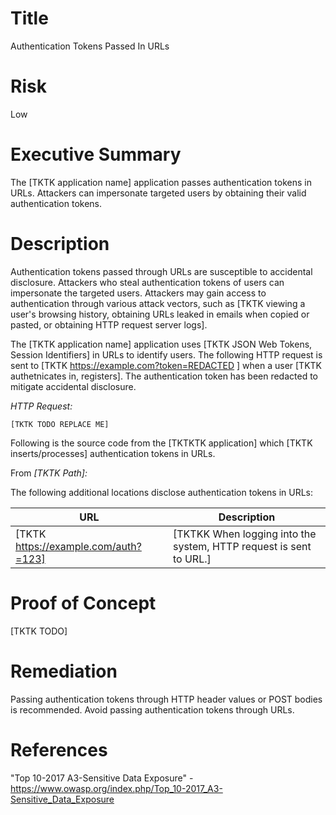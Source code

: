 # Title

Authentication Tokens Passed In URLs

# Risk
Low

# Executive Summary

The [TKTK application name] application passes authentication tokens in URLs. Attackers can impersonate targeted users by obtaining their valid authentication tokens.

# Description

Authentication tokens passed through URLs are susceptible to accidental disclosure. Attackers who steal authentication tokens of users can impersonate the targeted users.  Attackers may gain access to authentication through various attack vectors, such as [TKTK viewing a user's browsing history, obtaining URLs leaked in emails when copied or pasted, or obtaining HTTP request server logs].  

The [TKTK application name] application uses [TKTK JSON Web Tokens, Session Identifiers] in URLs to identify users.  The following HTTP request is sent to [TKTK https://example.com?token=REDACTED ] when a user [TKTK authetnicates in, registers]. The authentication token has been redacted to mitigate accidental disclosure.

*HTTP Request:*

~~~
[TKTK TODO REPLACE ME]
~~~

Following is the source code from the [TKTKTK application] which [TKTK inserts/processes] authentication tokens in URLs.

From *[TKTK Path]:*


The following additional locations disclose authentication tokens in URLs:

| URL | Description |
|-----|-------------|
| [TKTK https://example.com/auth?=123] | [TKTKK When logging into the system, HTTP request is sent to URL.] |

# Proof of Concept

[TKTK TODO]

# Remediation

Passing authentication tokens through HTTP header values or POST bodies is recommended.  Avoid passing authentication tokens through URLs. 

# References

"Top 10-2017 A3-Sensitive Data Exposure" - https://www.owasp.org/index.php/Top_10-2017_A3-Sensitive_Data_Exposure
